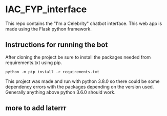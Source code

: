 # IAC_FYP_interface
This repo contains the "I'm a Celebrity" chatbot interface. This web app is made using the Flask python framework.
## Instructions for running the bot
After cloning the project be sure to install the packages needed from requirements.txt using pip.
```
python -m pip install -r requirements.txt
```
This project was made and run with python 3.8.0 so there could be some dependency errors with the packages depending on the version used. Generally anything above python 3.6.0 should work.
## more to add laterrr
